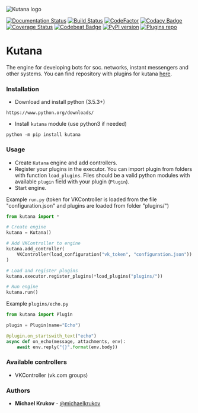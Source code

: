 ![Kutana logo](docs/_static/kutana-logo-512.png)

[![Documentation Status](https://readthedocs.org/projects/kutana/badge/?version=latest)](https://kutana.readthedocs.io/en/latest/?badge=latest)
[![Build Status](https://travis-ci.com/ekonda/kutana.svg?branch=master)](https://travis-ci.com/ekonda/kutana)
[![CodeFactor](https://www.codefactor.io/repository/github/ekonda/kutana/badge)](https://www.codefactor.io/repository/github/ekonda/kutana)
[![Codacy Badge](https://api.codacy.com/project/badge/Grade/3119bfb791604b9db38e8e7a13e1d415)](https://www.codacy.com/app/michaelkrukov/kutana?utm_source=github.com&amp;utm_medium=referral&amp;utm_content=ekonda/kutana&amp;utm_campaign=Badge_Grade)
[![Coverage Status](https://coveralls.io/repos/github/ekonda/kutana/badge.svg?branch=master)](https://coveralls.io/github/ekonda/kutana?branch=master)
[![Codebeat Badge](https://codebeat.co/badges/fd698be3-d0f9-4e3c-b235-1c3a3cdb98a9)](https://codebeat.co/projects/github-com-ekonda-kutana-master)
[![PyPI version](https://badge.fury.io/py/kutana.svg)](https://badge.fury.io/py/kutana)
[![Plugins repo](https://img.shields.io/badge/plugins-repo-green.svg)](https://github.com/ekonda/kutana-plugins)

# Kutana
The engine for developing bots for soc. networks, instant messengers and other systems.
You can find repository with plugins for kutana [here](https://github.com/ekonda/kutana-plugins).

### Installation
- Download and install python (3.5.3+)

```
https://www.python.org/downloads/
```

- Install `kutana` module (use python3 if needed)

```
python -m pip install kutana
```

### Usage
- Create `Kutana` engine and add controllers.
- Register your plugins in the executor. You can import plugin from folders with function `load_plugins`. Files should be a valid python modules with available `plugin` field with your plugin (`Plugin`).
- Start engine.

Example `run.py` (token for VKController is loaded from the file
"configuration.json" and plugins are loaded from folder "plugins/")
```py
from kutana import *

# Create engine
kutana = Kutana()

# Add VKController to engine
kutana.add_controller(
    VKController(load_configuration("vk_token", "configuration.json"))
)

# Load and register plugins
kutana.executor.register_plugins(*load_plugins("plugins/"))

# Run engine
kutana.run()
```


Example `plugins/echo.py`
```py
from kutana import Plugin

plugin = Plugin(name="Echo")

@plugin.on_startswith_text("echo")
async def on_echo(message, attachments, env):
    await env.reply("{}".format(env.body))
```

### Available controllers
- VKController (vk.com groups)

### Authors
- **Michael Krukov** - [@michaelkrukov](https://github.com/michaelkrukov)
